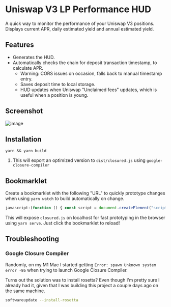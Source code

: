 # Uniswap V3 LP Performance HUD

A quick way to monitor the performance of your Uniswap V3 positions. Displays current APR, daily estimated yield and annual estimated yield.

## Features

-   Generates the HUD.
-   Automatically checks the chain for deposit transaction timestamp, to calculate APR.
    -   Warning: CORS issues on occasion, falls back to manual timestamp entry.
    -   Saves deposit time to local storage.
    -   HUD updates when Uniswap "Unclaimed fees" updates, which is useful when a position is young.

## Screenshot

![image](https://user-images.githubusercontent.com/4975670/152696785-2efd1fa6-6b20-4295-9dd6-60c6ad82cd4a.png)

## Installation

```shell
yarn && yarn build
```

1. This will export an optimized version to `dist/closured.js` using `google-closure-compiler`

## Bookmarklet

Create a bookmarklet with the following "URL" to quickly prototype changes when using `yarn watch` to build automatically on change.

```javascript
javascript:(function () { const script = document.createElement("script"); script.setAttribute('src', 'http://localhost:8888/closured.js'); document.body.appendChild(script); })();
```

This will expose `closured.js` on localhost for fast prototyping in the browser using `yarn serve`. Just click the bookmarklet to reload!

## Troubleshooting

### Google Closure Compiler

Randomly, on my M1 Mac I started getting `Error: spawn Unknown system error -86` when trying to launch Google Closure Compiler.

Turns out the solution was to install rosetta? Even though I'm pretty sure I already had it, given that I was building this project a couple days ago on the same machine.

```bash
softwareupdate --install-rosetta
```
